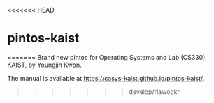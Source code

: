 <<<<<<< HEAD
# pintos-kaist
=======
Brand new pintos for Operating Systems and Lab (CS330), KAIST, by Youngjin Kwon.

The manual is available at https://casys-kaist.github.io/pintos-kaist/.
>>>>>>> develop/rlawogkr
